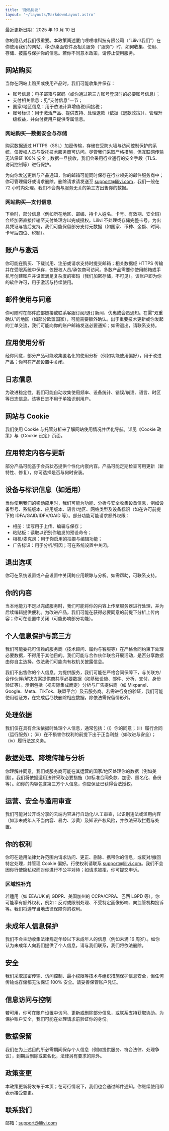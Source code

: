 ```yaml
---
title: '隐私协议'
layout: '~/layouts/MarkdownLayout.astro'
---
```


最近更新日期：2025 年 10 月 10 日

你的隐私对我们很重要。本政策阐述厦门哩哩唯科技有限公司（“Lilivi/我们”）在你使用我们的网站、移动/桌面软件及相关服务（“服务”）时，如何收集、使用、存储、披露与保护你的信息。若你不同意本政策，请停止使用服务。

## 网站购买

当你在网站上购买或使用产品时，我们可能收集并保存：

- 账号信息：电子邮箱与密码（或你通过第三方账号登录时的必要账号信息）；
- 支付相关信息：见“支付信息”一节；
- 国家/地区信息：用于依法计算增值税/间接税；
- 账号标识：用于激活产品、提供支持、处理退款（依据《退款政策》）、管理升级权益，并向付费用户提供专属信息。

### 网站购买—数据安全与存储

购买数据通过 HTTPS（SSL）加密传输，存储在受防火墙与访问控制保护的系统，仅授权人员与受托技术服务商可访问。尽管我们采取严格措施，但互联网传输无法保证 100% 安全；数据一旦接收，我们会采用行业通行的安全手段（TLS、访问控制等）进行保护。

为向你发送更新与产品通知，你的邮箱可能同时保存在行业领先的邮件服务商中；你可管理偏好或请求删除。删除请求请发送至 <support@lilivi.com>，我们一般在 72 小时内处理。我们不会向与服务无关的第三方出售你的数据。

### 网站购买—支付信息

下单时，部分信息（例如所在地区、邮编、持卡人姓名、卡号、有效期、安全码）会经加密直接传输至支付处理方以完成授权。Lilivi 不处理或存储完整卡号。为出具凭证与售后支持，我们可能保留部分支付元数据（如国家、币种、金额、时间、卡号后四位、税额）。

## 账户与激活

你可能在购买、下载试用、注册或请求支持时提交邮箱；相关数据经 HTTPS 传输并在受限系统中保存，仅授权人员/承包商可访问。多数产品需要你使用邮箱或手机号创建账户并设置满足复杂度的密码（我们加密存储，不可见）。该账户即为你的软件许可，用于激活与持续使用。

## 邮件使用与同意

你可随时在邮件底部链接或联系客服订阅/退订新闻、优惠或会员通知。在需“双重确认”的地区（如部分欧盟国家），可能需要额外确认。出于重要技术更新或你发起的工单交流，我们可能向你的账户邮箱发送必要通知；如需退出，请联系支持。

## 应用使用分析

经你同意，部分产品可能收集匿名化的使用分析（例如功能使用偏好），用于改进产品；你可在产品设置中关闭。

## 日志信息

为改进稳定性，我们可能自动收集使用频率、设备统计、错误/崩溃、语言、时区等日志信息。该等日志不用于单独识别用户。

## 网站与 Cookie

我们使用 Cookie 与托管分析来了解网站使用情况并优化导航。详见《Cookie 政策》与《Cookie 设定》页面。

## 应用特定内容与更新

部分产品可能基于会员状态提供个性化内嵌内容。产品可能定期检查可用更新（新特性、修复），你可选择是否与何时安装。

## 设备与标识信息（如适用）

当你使用我们的移动应用时，我们可能为功能、分析与安全收集设备信息，例如设备型号、系统版本、应用版本、语言/地区、网络类型及设备标识（如在许可前提下的 IDFA/GAID/IDFV/OAID 等）。部分功能可能请求额外权限：

- 相册：读写用于上传、编辑与保存；
- 粘贴板：读取以识别你触发的预设命令；
- 相机/麦克风：用于你启用的拍摄与编辑功能；
- 广告标识：用于分析/归因；可在系统设置中关闭。

## 退出选项

你可在系统设置或产品设置中关闭跨应用跟踪与分析。如需帮助，可联系支持。

## 你的内容

当本地能力不足以完成服务时，我们可能将你的内容上传至服务器进行处理，并为后续编辑提供便利。为改进产品，我们可能在获得必要同意的前提下分析上传内容；你可在设置中关闭（可能影响部分功能）。

## 个人信息保护与第三方

我们可能委托可信赖的服务商（技术顾问、履约与客服等）在严格合同约束下处理必要数据，不得用于其他目的。我们可能与合作伙伴联合开展活动，是否分享数据由你自主选择。依法我们可能向有权机关披露信息。

我们不出售你的个人信息。为提供服务，我们可能在严格合同保障下，与关联方/合作伙伴/解决方案提供商共享必要数据（如基础设施、邮件、分析、支付、身份验证等）。示例包括（视实际集成而定）分析与广告提供商（如 Mixpanel、Google、Meta、TikTok、联盟平台）及云服务商。若需进行身份验证，我们可能使用验证方，在完成后尽快删除相应数据，除依法需保留情形外。

## 处理依据

我们仅在具有合法依据时处理个人信息，通常包括：（i）你的同意；（ii）履行合同（运行服务）；（iii）在不损害你权利的前提下出于正当利益（如改进与安全）；（iv）履行法定义务。

## 数据处理、跨境传输与分析

你理解并同意，我们或服务商可能在其运营的国家/地区处理你的数据（例如美国）。我们将依据适用法律采取必要措施（如标准合同条款、加密、匿名化、备份等）。如你的内容包含第三方个人信息，你应保证已获得合法授权。

## 运营、安全与滥用审查

我们可能对公开或分享的云端内容进行自动化/人工审查，以识别违法或滥用内容（如涉未成年人不当内容、暴力、涉黄）及知识产权风险，并依法采取拦截与处置。

## 你的权利

你可在适用法律允许范围内请求访问、更正、删除、携带你的信息，或反对/撤回特定处理，并管理 Cookie 偏好。行使权利请联系 <support@lilivi.com>。我们不会因你行使隐私权而对你进行不公平对待；如请求被拒，你可提交申诉。

### 区域性补充

若适用（如 EEA/UK 的 GDPR、美国加州的 CCPA/CPRA、巴西 LGPD 等），你可能享有额外权利，例如：反对或限制处理、不受特定画像影响、向监管机构投诉等。我们将遵守当地法律保障你的权利。

## 未成年人信息保护

我们不会主动收集法律规定年龄以下未成年人的信息（例如未满 16 周岁）。如你认为未成年人向我们提供了个人信息，请与我们联系，我们将依法删除。

## 安全

我们采取加密传输、访问控制、最小权限等技术与组织措施保护信息安全，但任何传输或存储都无法保证 100% 安全。请妥善保管账户凭证。

## 信息访问与控制

若可用，你可在账户设置中访问、更新或删除部分信息，或联系支持获取协助。为保护账户安全，我们可能在处理请求前验证你的身份。

## 数据保留

我们在为上述目的所必需期间保存个人信息（例如提供服务、符合法律、处理争议），到期后删除或匿名化，法律另有要求的除外。

## 政策变更

本政策更新将发布于本页；在可行情况下，我们也会通过邮件通知。你继续使用即表示接受变更。

## 联系我们

邮箱：support@lilivi.com
